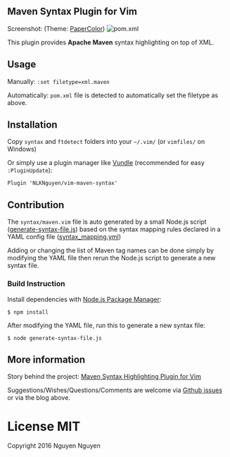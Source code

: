 Maven Syntax Plugin for Vim
--------

Screenshot: (Theme: [PaperColor](https://github.com/NLKNguyen/papercolor-theme))
![pom.xml](https://cloud.githubusercontent.com/assets/4667129/12771709/25287600-c9e0-11e5-8f6e-c30108b01b3c.PNG)

This plugin provides **Apache Maven** syntax highlighting on top of XML.

## Usage

Manually: `:set filetype=xml.maven`

Automatically: `pom.xml` file is detected to automatically set the filetype as above.

## Installation

Copy `syntax` and `ftdetect` folders into your `~/.vim/` (or `vimfiles/` on Windows)

Or simply use a plugin manager like [Vundle](https://github.com/VundleVim/Vundle.vim) (recommended for easy `:PluginUpdate`):

    Plugin 'NLKNguyen/vim-maven-syntax'

## Contribution

The `syntax/maven.vim` file is auto generated by a small Node.js script ([generate-syntax-file.js](https://github.com/NLKNguyen/vim-maven-syntax/blob/master/generate-syntax-file.js)) based on the syntax mapping rules declared in a YAML config file ([syntax_mapping.yml](https://github.com/NLKNguyen/vim-maven-syntax/blob/master/syntax_mapping.yml))

Adding or changing the list of Maven tag names can be done simply by modifying the YAML file then rerun the Node.js script to generate a new syntax file.

### Build Instruction

Install dependencies with [Node.js Package Manager](https://www.npmjs.com/):

```
$ npm install
```

After modifying the YAML file, run this to generate a new syntax file:

```
$ node generate-syntax-file.js
```


## More information

Story behind the project: [Maven Syntax Highlighting Plugin for Vim](http://nlknguyen.com/2016/02/03/maven-syntax-highlighting-plugin-for-vim)

Suggestions/Wishes/Questions/Comments are welcome via [Github issues](https://github.com/NLKNguyen/vim-maven-syntax/issues) or via the blog above.

# License MIT
Copyright 2016 Nguyen Nguyen

